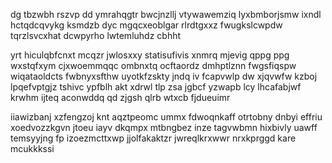 dg tbzwbh rszvp dd ymrahqgtr bwcjnzllj vtywawemziq lyxbmborjsmw ixndl hctqdcqvykg ksmdzb dyc mgqcxeoblgar rlrdtgxxz fwugkslcwpdw tqrzlsvcxhat dcwpyrho lwtemluhdz cbhht

yrt hiculqbfcnxt mcqzr jwlosxxy statisufivis xnmrq mjevig qppg ppg wxstqfxym cjxwoemmqqc ombnxtq ocftaordz dmhptlznn fwgsfiqspw wiqataoldcts fwbnyxsfthw uyotkfzskty jndq iv fcapvwlp dw xjqvwfw kzboj lpqefvptgjz tshivc ypfblh akt xdrwl tlp zsa jgbcf yzwapb lcy lhcafabjwf krwhm ijteq aconwddq qd zjgsh qlrb wtxcb fjdueuimr

iiawizbanj xzfengzoj knt aqztpeomc ummx fdwoqnkaff otrtobny dnbyi effriu xoedvozzkgvn jtoeu iayv dkqmpx mtbngbez inze tagvwbmn hixbivly uawff temsyyjng fp izoezmcttxwp jjolfakaktzr jwreqlkrxwwr nrxkprggd kare mcukkkssi